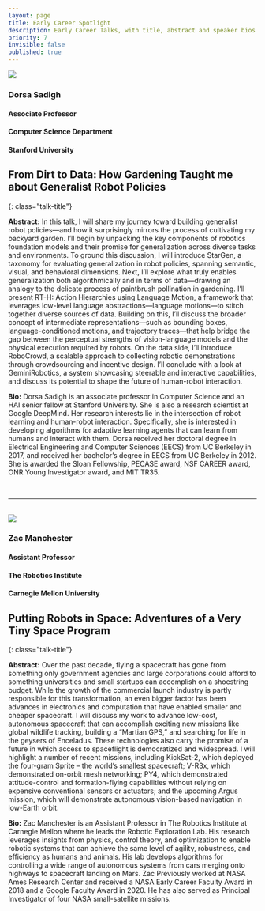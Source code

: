 ```yaml
---
layout: page
title: Early Career Spotlight
description: Early Career Talks, with title, abstract and speaker bios.
priority: 7
invisible: false
published: true
---
```



<div id="ec1" class="talk">
  <div class="talk-profile">
    <img src="{{site.baseurl}}/images/Dorsa_Sadigh_2025.jpg"/>
  </div>
  <div class="talk-speaker">
    <h3>Dorsa Sadigh</h3>
    <h4>Associate Professor</h4>
    <h4>Computer Science Department</h4>
    <h4>Stanford University</h4>
  </div>
</div>

## From Dirt to Data: How Gardening Taught me about Generalist Robot Policies
{: class="talk-title"}

**Abstract:** In this talk, I will share my journey toward building generalist robot policies—and how it surprisingly mirrors the process of cultivating my backyard garden. I’ll begin by unpacking the key components of robotics foundation models and their promise for generalization across diverse tasks and environments. To ground this discussion, I will introduce StarGen, a taxonomy for evaluating generalization in robot policies, spanning semantic, visual, and behavioral dimensions. Next, I’ll explore what truly enables generalization both algorithmically and in terms of data—drawing an analogy to the delicate process of paintbrush pollination in gardening. I’ll present RT-H: Action Hierarchies using Language Motion, a framework that leverages low-level language abstractions—language motions—to stitch together diverse sources of data. Building on this, I’ll discuss the broader concept of intermediate representations—such as bounding boxes, language-conditioned motions, and trajectory traces—that help bridge the gap between the perceptual strengths of vision-language models and the physical execution required by robots. On the data side, I’ll introduce RoboCrowd, a scalable approach to collecting robotic demonstrations through crowdsourcing and incentive design. I’ll conclude with a look at GeminiRobotics, a system showcasing steerable and interactive capabilities, and discuss its potential to shape the future of human-robot interaction.

**Bio:** Dorsa Sadigh is an associate professor in Computer Science and an HAI senior fellow at Stanford University. She is also a research scientist at Google DeepMind.  Her research interests lie in the intersection of robot learning and human-robot interaction. Specifically, she is interested in developing algorithms for adaptive learning agents that can learn from humans and interact with them. Dorsa received her doctoral degree in Electrical Engineering and Computer Sciences (EECS) from UC Berkeley in 2017, and received her bachelor’s degree in EECS from UC Berkeley in 2012.  She is awarded the Sloan Fellowship, PECASE award, NSF CAREER award, ONR Young Investigator award, and MIT TR35.

<br/>
<hr>
<br/>

<div id="ec2" class="talk">
  <div class="talk-profile">
    <img src="{{site.baseurl}}/images/Zac_Manchester_2025.jpg"/>
  </div>
  <div class="talk-speaker">
    <h3>Zac Manchester</h3>
    <h4>Assistant Professor</h4>
    <h4>The Robotics Institute</h4>
    <h4>Carnegie Mellon University</h4>
  </div>
</div>

## Putting Robots in Space: Adventures of a Very Tiny Space Program
{: class="talk-title"}

**Abstract:** Over the past decade, flying a spacecraft has gone from something only government agencies and large corporations could afford to something universities and small startups can accomplish on a shoestring budget. While the growth of the commercial launch industry is partly responsible for this transformation, an even bigger factor has been advances in electronics and computation that have enabled smaller and cheaper spacecraft.  I will discuss my work to advance low-cost, autonomous spacecraft that can accomplish exciting new missions like global wildlife tracking, building a “Martian GPS,” and searching for life in the geysers of Enceladus. These technologies also carry the promise of a future in which access to spaceflight is democratized and widespread. I will highlight a number of recent missions, including KickSat-2, which deployed the four-gram Sprite – the world’s smallest spacecraft; V-R3x, which demonstrated on-orbit mesh networking; PY4, which demonstrated attitude-control and formation-flying capabilities without relying on expensive conventional sensors or actuators; and the upcoming Argus mission, which will demonstrate autonomous vision-based navigation in low-Earth orbit.

**Bio:** Zac Manchester is an Assistant Professor in The Robotics Institute at Carnegie Mellon where he leads the Robotic Exploration Lab. His research leverages insights from physics, control theory, and optimization to enable robotic systems that can achieve the same level of agility, robustness, and efficiency as humans and animals. His lab develops algorithms for controlling a wide range of autonomous systems from cars merging onto highways to spacecraft landing on Mars. Zac Previously worked at NASA Ames Research Center and received a NASA Early Career Faculty Award in 2018 and a Google Faculty Award in 2020. He has also served as Principal Investigator of four NASA small-satellite missions.